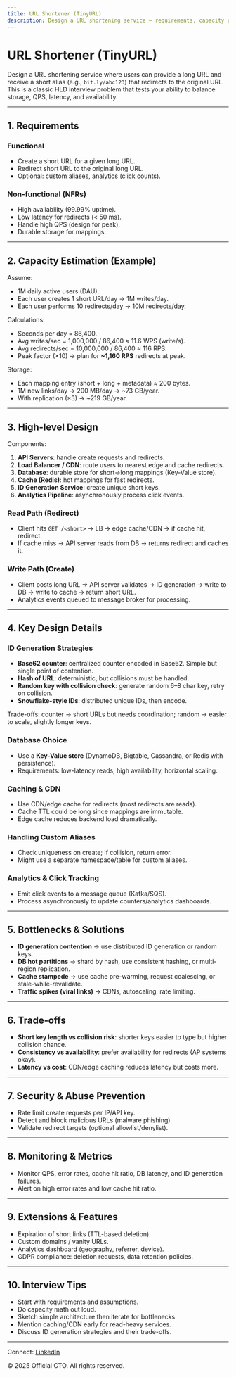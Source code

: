 ```yaml
---
title: URL Shortener (TinyURL)
description: Design a URL shortening service — requirements, capacity planning, system architecture, bottlenecks, and trade-offs.
---
```


# URL Shortener (TinyURL)

Design a URL shortening service where users can provide a long URL and receive a short alias (e.g., `bit.ly/abc123`) that redirects to the original URL. This is a classic HLD interview problem that tests your ability to balance storage, QPS, latency, and availability.

---

## 1. Requirements

### Functional
- Create a short URL for a given long URL.  
- Redirect short URL to the original long URL.  
- Optional: custom aliases, analytics (click counts).

### Non-functional (NFRs)
- High availability (99.99% uptime).  
- Low latency for redirects (< 50 ms).  
- Handle high QPS (design for peak).  
- Durable storage for mappings.  

---

## 2. Capacity Estimation (Example)

Assume:
- 1M daily active users (DAU).  
- Each user creates 1 short URL/day → 1M writes/day.  
- Each user performs 10 redirects/day → 10M redirects/day.

Calculations:
- Seconds per day = 86,400.  
- Avg writes/sec = 1,000,000 / 86,400 ≈ 11.6 WPS (write/s).  
- Avg redirects/sec = 10,000,000 / 86,400 ≈ 116 RPS.  
- Peak factor (×10) → plan for **~1,160 RPS** redirects at peak.

Storage:
- Each mapping entry (short + long + metadata) ≈ 200 bytes.  
- 1M new links/day → 200 MB/day → ~73 GB/year.  
- With replication (×3) → ~219 GB/year.

---

## 3. High-level Design

Components:
1. **API Servers**: handle create requests and redirects.  
2. **Load Balancer / CDN**: route users to nearest edge and cache redirects.  
3. **Database**: durable store for short→long mappings (Key-Value store).  
4. **Cache (Redis)**: hot mappings for fast redirects.  
5. **ID Generation Service**: create unique short keys.  
6. **Analytics Pipeline**: asynchronously process click events.  

### Read Path (Redirect)
- Client hits `GET /<short>` → LB → edge cache/CDN → if cache hit, redirect.  
- If cache miss → API server reads from DB → returns redirect and caches it.

### Write Path (Create)
- Client posts long URL → API server validates → ID generation → write to DB → write to cache → return short URL.  
- Analytics events queued to message broker for processing.

---

## 4. Key Design Details

### ID Generation Strategies
- **Base62 counter**: centralized counter encoded in Base62. Simple but single point of contention.  
- **Hash of URL**: deterministic, but collisions must be handled.  
- **Random key with collision check**: generate random 6–8 char key, retry on collision.  
- **Snowflake-style IDs**: distributed unique IDs, then encode.

Trade-offs: counter → short URLs but needs coordination; random → easier to scale, slightly longer keys.

### Database Choice
- Use a **Key-Value store** (DynamoDB, Bigtable, Cassandra, or Redis with persistence).  
- Requirements: low-latency reads, high availability, horizontal scaling.

### Caching & CDN
- Use CDN/edge cache for redirects (most redirects are reads).  
- Cache TTL could be long since mappings are immutable.  
- Edge cache reduces backend load dramatically.

### Handling Custom Aliases
- Check uniqueness on create; if collision, return error.  
- Might use a separate namespace/table for custom aliases.

### Analytics & Click Tracking
- Emit click events to a message queue (Kafka/SQS).  
- Process asynchronously to update counters/analytics dashboards.

---

## 5. Bottlenecks & Solutions

- **ID generation contention** → use distributed ID generation or random keys.  
- **DB hot partitions** → shard by hash, use consistent hashing, or multi-region replication.  
- **Cache stampede** → use cache pre-warming, request coalescing, or stale-while-revalidate.  
- **Traffic spikes (viral links)** → CDNs, autoscaling, rate limiting.

---

## 6. Trade-offs

- **Short key length vs collision risk**: shorter keys easier to type but higher collision chance.  
- **Consistency vs availability**: prefer availability for redirects (AP systems okay).  
- **Latency vs cost**: CDN/edge caching reduces latency but costs more.

---

## 7. Security & Abuse Prevention

- Rate limit create requests per IP/API key.  
- Detect and block malicious URLs (malware phishing).  
- Validate redirect targets (optional allowlist/denylist).

---

## 8. Monitoring & Metrics

- Monitor QPS, error rates, cache hit ratio, DB latency, and ID generation failures.  
- Alert on high error rates and low cache hit ratio.  

---

## 9. Extensions & Features

- Expiration of short links (TTL-based deletion).  
- Custom domains / vanity URLs.  
- Analytics dashboard (geography, referrer, device).  
- GDPR compliance: deletion requests, data retention policies.

---

## 10. Interview Tips

- Start with requirements and assumptions.  
- Do capacity math out loud.  
- Sketch simple architecture then iterate for bottlenecks.  
- Mention caching/CDN early for read-heavy services.  
- Discuss ID generation strategies and their trade-offs.

---

<footer>
  <p>Connect: <a href="https://www.linkedin.com/in/ravi-shankar-a725b0225/">LinkedIn</a></p>
  <p>&copy; 2025 Official CTO. All rights reserved.</p>
</footer>
